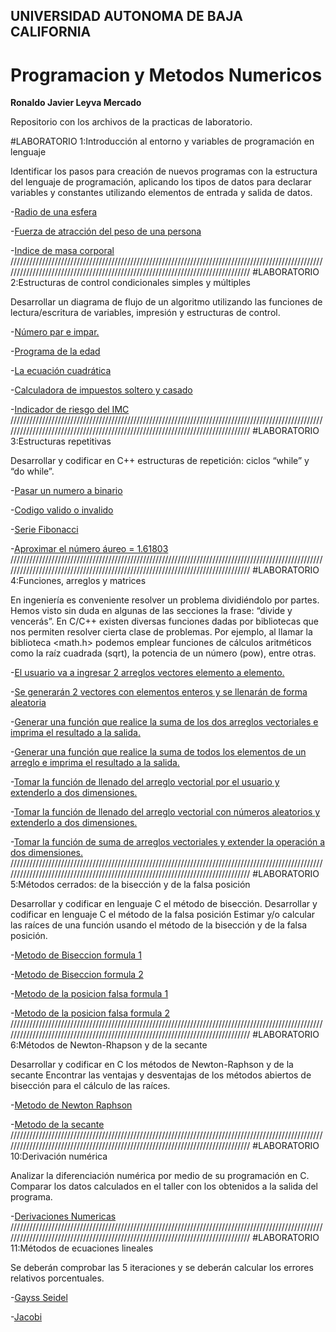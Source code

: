 ## UNIVERSIDAD AUTONOMA DE BAJA CALIFORNIA
# Programacion y Metodos Numericos 

**Ronaldo Javier Leyva Mercado**

Repositorio con los archivos de la practicas de laboratorio.

#LABORATORIO 1:Introducción al entorno y variables de programación en lenguaje 

Identificar los pasos para creación de nuevos programas con la estructura del lenguaje de programación, aplicando los tipos de datos para declarar variables y constantes
utilizando elementos de entrada y salida de datos.

-[Radio de una esfera](https://github.com/RonaldoLeyva/Proyecto_PYMN_2020_2/blob/main/practica%201%20a.c)

-[Fuerza de atracción del peso de una persona](https://github.com/RonaldoLeyva/Proyecto_PYMN_2020_2/blob/main/practica%201%20b.c)

-[Indice de masa corporal](https://github.com/RonaldoLeyva/Proyecto_PYMN_2020_2/blob/main/practica%201%20c.c)
///////////////////////////////////////////////////////////////////////////////////////////////////////////////////////////////////////////////////////////////////////////////
#LABORATORIO 2:Estructuras de control condicionales simples y múltiples

Desarrollar un diagrama de flujo de un algoritmo utilizando las funciones de lectura/escritura de variables, impresión y estructuras de control.

-[Número par e impar.](https://github.com/RonaldoLeyva/Proyecto_PYMN_2020_2/blob/main/Practica%204.2.c)

-[Programa de la edad](https://github.com/RonaldoLeyva/Proyecto_PYMN_2020_2/blob/main/Practica%204.1.c)

-[La ecuación cuadrática](https://github.com/RonaldoLeyva/Proyecto_PYMN_2020_2/blob/main/Practica%204.3.c)

-[Calculadora de impuestos soltero y casado](https://github.com/RonaldoLeyva/Proyecto_PYMN_2020_2/blob/main/Practica%204.4.c)

-[Indicador de riesgo del IMC](https://github.com/RonaldoLeyva/Proyecto_PYMN_2020_2/blob/main/Practica%204.5.c)
///////////////////////////////////////////////////////////////////////////////////////////////////////////////////////////////////////////////////////////////////////////////
#LABORATORIO 3:Estructuras repetitivas

Desarrollar y codificar en C++ estructuras de repetición: ciclos “while” y “do while”.

-[Pasar un numero a binario](https://github.com/RonaldoLeyva/Proyecto_PYMN_2020_2/blob/main/Practica%203.2.c)

-[Codigo valido o invalido](https://github.com/RonaldoLeyva/Proyecto_PYMN_2020_2/blob/main/Practica%203.3.c)

-[Serie Fibonacci](https://github.com/RonaldoLeyva/Proyecto_PYMN_2020_2/blob/main/Practica%203.4.c)

-[Aproximar el número áureo = 1.61803](https://github.com/RonaldoLeyva/Proyecto_PYMN_2020_2/blob/main/Practica%203.4%20b.c)
///////////////////////////////////////////////////////////////////////////////////////////////////////////////////////////////////////////////////////////////////////////////
#LABORATORIO 4:Funciones, arreglos y matrices

En ingeniería es conveniente resolver un problema dividiéndolo por partes. Hemos visto sin duda en algunas de las secciones la frase: “divide y vencerás”. En C/C++ existen diversas funciones dadas por bibliotecas que nos permiten resolver cierta clase de problemas. Por ejemplo, al llamar la biblioteca <math.h> podemos emplear funciones de cálculos aritméticos como la raíz cuadrada (sqrt), la potencia de un número (pow), entre otras.

-[El usuario va a ingresar 2 arreglos vectores elemento a elemento.](https://github.com/RonaldoLeyva/Proyecto_PYMN_2020_2/blob/main/Practica%205.1.c)

-[Se generarán 2 vectores con elementos enteros y se llenarán de forma aleatoria](https://github.com/RonaldoLeyva/Proyecto_PYMN_2020_2/blob/main/Practica%205.2.c)

-[Generar una función que realice la suma de los dos arreglos vectoriales e imprima el resultado a la salida.](https://github.com/RonaldoLeyva/Proyecto_PYMN_2020_2/blob/main/Practica%205.3.c)

-[Generar una función que realice la suma de todos los elementos de un arreglo e imprima el resultado a la salida.]()

-[Tomar la función de llenado del arreglo vectorial por el usuario y extenderlo a dos dimensiones.](https://github.com/RonaldoLeyva/Proyecto_PYMN_2020_2/blob/main/Practica%205.4.c)

-[Tomar la función de llenado del arreglo vectorial con números aleatorios y extenderlo a dos dimensiones.](https://github.com/RonaldoLeyva/Proyecto_PYMN_2020_2/blob/main/Practica%205.5.c)

-[Tomar la función de suma de arreglos vectoriales y extender la operación a dos dimensiones.](https://github.com/RonaldoLeyva/Proyecto_PYMN_2020_2/blob/main/Practica%205.6.c)
///////////////////////////////////////////////////////////////////////////////////////////////////////////////////////////////////////////////////////////////////////////////
#LABORATORIO 5:Métodos cerrados: de la bisección y de la falsa posición

Desarrollar y codificar en lenguaje C el método de bisección.
Desarrollar y codificar en lenguaje C el método de la falsa posición
Estimar y/o calcular las raíces de una función usando el método de la bisección y de la falsa posición.

-[Metodo de Biseccion formula 1](https://github.com/RonaldoLeyva/Proyecto_PYMN_2020_2/blob/main/Practica%20metodo%20de%20la%20biseccion%20formula%201.c)

-[Metodo de Biseccion formula 2](https://github.com/RonaldoLeyva/Proyecto_PYMN_2020_2/blob/main/Practica%20metodo%20de%20la%20biseccion%20formula%202.c)

-[Metodo de la posicion falsa formula 1](https://github.com/RonaldoLeyva/Proyecto_PYMN_2020_2/blob/main/Practica%20metodo%20de%20la%20posicion%20falsa%20formula%201.c)

-[Metodo de la posicion falsa formula 2](https://github.com/RonaldoLeyva/Proyecto_PYMN_2020_2/blob/main/Practica%20metodo%20de%20la%20posicion%20falsa%20formula%202.c)
///////////////////////////////////////////////////////////////////////////////////////////////////////////////////////////////////////////////////////////////////////////////
#LABORATORIO 6:Métodos de Newton-Rhapson y de la secante

Desarrollar y codificar en C los métodos de Newton-Raphson y de la secante
Encontrar las ventajas y desventajas de los métodos abiertos de bisección para el cálculo de las raíces.

-[Metodo de Newton Raphson](https://github.com/RonaldoLeyva/Proyecto_PYMN_2020_2/blob/main/Practica%20Newton-Rhapson%20Ronaldo%20Leyva.c)

-[Metodo de la secante](https://github.com/RonaldoLeyva/Proyecto_PYMN_2020_2/blob/main/Practica%20De%20la%20secante%20Ronaldo%20Leyva.c)
///////////////////////////////////////////////////////////////////////////////////////////////////////////////////////////////////////////////////////////////////////////////
#LABORATORIO 10:Derivación numérica

Analizar la diferenciación numérica por medio de su programación en C.
Comparar los datos calculados en el taller con los obtenidos a la salida del programa.

-[Derivaciones Numericas](https://github.com/RonaldoLeyva/Proyecto_PYMN_2020_2/blob/main/Derivaciones%20Numericas.c)
///////////////////////////////////////////////////////////////////////////////////////////////////////////////////////////////////////////////////////////////////////////////
#LABORATORIO 11:Métodos de ecuaciones lineales

Se deberán comprobar las 5 iteraciones y se deberán calcular los errores relativos
porcentuales.

-[Gayss Seidel](https://github.com/RonaldoLeyva/Proyecto_PYMN_2020_2/blob/main/Metodo%20de%20Gayss%20Seidel.c)

-[Jacobi](https://github.com/RonaldoLeyva/Proyecto_PYMN_2020_2/blob/main/Metodo%20de%20Jacobi.c)
